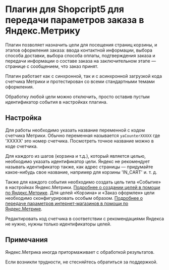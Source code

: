 # Плагин для Shopcript5 для передачи параметров заказа в Яндекс.Метрику

Плагин позволяет назначить цели для посещения страниц корзины, и этапов
оформления заказа: ввода контактной информации, выбора способа доставки,
выбора способа оплаты, подтверждения заказа и передачи информации о
составе заказа на заключительном этапе — странице с сообщением, что заказ принят.

Плагин работает как с синхронной, так и с асинхронной загрузкой кода счетчика
Метрики и протестирован со всеми стандартными темами оформления.

Обработку любой цели можно отключить, просто оставив пустым идентификатор
события в настройках плагина.

## Настройка

Для работы необходимо указать название переменной с кодом счетчика Метрики.
Обычно переменная называется `yaCounterXXXXX` где 'XXXXX' это номер счетчика.
Посмотреть точное название можно в коде счетчика.

Для каждого из шагов (корзина и т.д.), который является целью, необходимо
указать идентификатор цели. Яндекс не рекомендует называть идентификатор также,
как адрес страницы — придумайте какое-нибудь свое название, например для корзины
'IN_CART' и. т. д.

Также для каждого события необходимо создать цель типа «Событие» в настройках
Яндекс.Метрики. [Подробнее о создании целей в помощи по Яндекс.Метрике](https://help.yandex.ru/metrika/general/goals.xml#event]).
Для целей «Корзина» и «Заказ оформлен» цели необходимо сконфигурировать особым
образом. [Подробнее о передаче параметров интернет-магазинов в помощи по Яндекс.Метрике](https://help.yandex.ru/metrika/content/e-commerce.xml).

Редактировать код счетчика в соответствии с рекомендациями Яндекса не нужно,
нужны только идентификаторы целей.


## Примечания

Яндекс.Метрика иногда притормаживает с обработкой результатов.

Если возникли трудности, не стесняйтесь обратиться за поддержкой.

